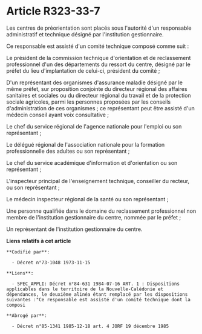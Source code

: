 # Article R323-33-7

Les centres de préorientation sont placés sous l'autorité d'un responsable administratif et technique désigné par
l'institution gestionnaire.

Ce responsable est assisté d'un comité technique composé comme suit :

Le président de la commission technique d'orientation et de reclassement professionnel d'un des départements du ressort du
centre, désigné par le préfet du lieu d'implantation de celui-ci, président du comité ;

D'un représentant des organismes d'assurance maladie désigné par le même préfet, sur proposition conjointe du directeur
régional des affaires sanitaires et sociales ou du directeur régional du travail et de la protection sociale agricoles, parmi
les personnes proposées par les conseils d'administration de ces organismes ; ce représentant peut être assisté d'un médecin
conseil ayant voix consultative ;

Le chef du service régional de l'agence nationale pour l'emploi ou son représentant ;

Le délégué régional de l'association nationale pour la formation professionnelle des adultes ou son représentant ;

Le chef du service académique d'information et d'orientation ou son représentant ;

L'inspecteur principal de l'enseignement technique, conseiller du recteur, ou son représentant ;

Le médecin inspecteur régional de la santé ou son représentant ;

Une personne qualifiée dans le domaine du reclassement professionnel non membre de l'institution gestionnaire du centre,
nommée par le préfet ;

Un représentant de l'institution gestionnaire du centre.

**Liens relatifs à cet article**

	**Codifié par**:

	  - Décret n°73-1048 1973-11-15

	**Liens**:

	  - SPEC_APPLI: Décret n°84-631 1984-07-16 ART. 1 : Dispositions applicables dans le territoire de la Nouvelle-Calédonie et dépendances, le deuxième alinéa étant remplacé par les dispositions suivantes :"Ce responsable est assisté d'un comité technique dont la composi

	**Abrogé par**:

	  - Décret n°85-1341 1985-12-18 art. 4 JORF 19 décembre 1985
